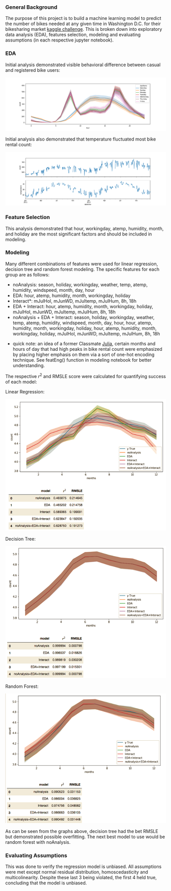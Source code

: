 ### General Background

The purpose of this project is to build a machine learning model to predict the number of bikes needed at any given time in Washington D.C. for their bikesharing market [kaggle challenge](https://www.kaggle.com/c/bike-sharing-demand/data). This is broken down into exploratory data analysis (EDA), features selection, modeling and evaluating assumptions (in each respective jupyter notebook).

### EDA

Initial analysis demonstrated visible behavioral difference between casual and registered bike users:

![casual_vs_registered](images/user_diff.png)

Initial analysis also demonstrated that temperature fluctuated most bike rental count:

![temp_count](images/temp_count_fluctuation.png)

### Feature Selection

This analysis demonstrated that hour, workingday,  atemp, humidity, month,  and holiday are the most significant factors and should be included in modeling.

### Modeling

Many different combinations of features were used for linear regression, decision tree and random forest modeling. The specific features for each group are as follows:

- noAnalysis: season, holiday, workingday, weather, temp, atemp, humidity, windspeed, month, day, hour
- EDA: hour, atemp, humidity, month, workingday, holiday
- Interact*: mJulHol, mJunWD, mJultemp, mJulHum, 8h, 18h
- EDA + Interact: hour, atemp, humidity, month, workingday, holiday, mJulHol, mJunWD, mJultemp, mJulHum, 8h, 18h
- noAnalysis + EDA + Interact: season, holiday, workingday, weather, temp, atemp, humidity, windspeed, month, day, hour, hour, atemp, humidity, month, workingday, holiday, hour, atemp, humidity, month, workingday, holiday, mJulHol, mJunWD, mJultemp, mJulHum, 8h, 18h

* quick note: an idea of a former Classmate [Julia](https://github.com/julisep), certain months and hours of day that had high peaks in bike rental count were emphasized by placing higher emphasis on them via a sort of one-hot encoding technique. See featEng() function in modeling notebook for better understanding.

The respective $r^2$ and RMSLE score were calculated for quantifying success of each model:

Linear Regression:

![LR](images/linear_regression.png)

Decision Tree:

![DT](images/decision_tree.png)

Random Forest:

![RF](images/random_forest.png)

As can be seen from the graphs above, decision tree had the bet RMSLE but demonstrated possible overfitting. The next best model to use would be random forest with noAnalysis.

### Evaluating Assumptions

This was done to verify the regression model is unbiased. All assumptions were met except normal residual distribution, homoscedasticity and multicolinearity. Despite these last 3 being violated, the first 4 held true, concluding that the model is unbiased.
